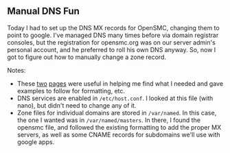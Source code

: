 ## Manual DNS Fun

Today I had to set up the DNS MX records for OpenSMC, changing them to point to google.  I've managed DNS many times before via domain registrar consoles, but the registration for opensmc.org was on our server admin's personal account, and he preferred to roll his own DNS anyway.  So, now I got to figure out how to manually change a zone record.

Notes:
- These [two](http://www.tldp.org/LDP/lame/LAME/linux-admin-made-easy/domain-name-server.html) [pages](https://access.redhat.com/documentation/en-US/Red_Hat_Enterprise_Linux/6/html/Deployment_Guide/s2-bind-zone.html) were useful in helping me find what I needed and gave examples to follow for formatting, etc.
- DNS services are enabled in `/etc/host.conf`. I looked at this file (with nano), but didn't need to change any of it.
- Zone files for individual domains are stored in `/var/named`. In this case, the one I wanted was in `/var/named/masters`.  In there, I found the opensmc file, and followed the existing formatting to add the proper MX servers, as well as some CNAME records for subdomains we'll use with google apps.

